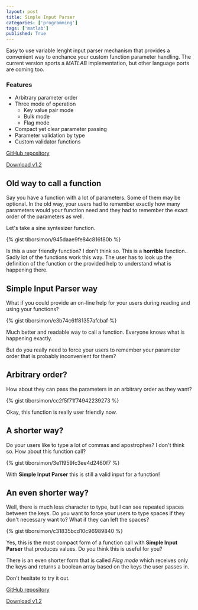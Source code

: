 ```yaml
---
layout: post
title: Simple Input Parser
categories: ['programming']
tags: ['matlab']
published: True
---
```


Easy to use variable lenght input parser mechanism that provides a convenient way to enchance your custom function parameter handling. The current version sports a _MATLAB_ implementation, but other language ports are coming too.

### Features

- Arbitrary parameter order
- Three mode of operation
   - Key value pair mode
   - Bulk mode
   - Flag mode
- Compact yet clear parameter passing
- Parameter validation by type
- Custom validator functions

<div class="half-centered-wrapper">
<a href='https://github.com/tiborsimon/simple-input-parser' class="btn-info btn half-centered"><i class="fa fa-github-alt"></i> GitHub repository</a>

<a href='https://github.com/tiborsimon/simple-input-parser/archive/v1.2.zip' class="btn-success btn half-centered"><i class="fa fa-download"></i> Download v1.2</a>
</div>

## Old way to call a function

Say you have a function with a lot of parameters. Some of them may be optional. In the old way, your users had to remember exactly how many parameters would your function need and they had to remember the exact order of the parameters as well.

Let's take a sine syntesizer function.

{% gist tiborsimon/945daae9fe84c816f80b %}

Is this a user friendly function? I don't think so. This is a __horrible__ function.. Sadly lot of the functions work this way. The user has to look up the definition of the function or the provided help to understand what is happening there.

## Simple Input Parser way

What if you could provide an on-line help for your users during reading and using your functions?

{% gist tiborsimon/e3b74c6ff81357afcbaf %}

Much better and readable way to call a function. Everyone knows what is happening exactly. 

But do you really need to force your users to remember your parameter order that is probably inconvenient for them? 

## Arbitrary order?

How about they can pass the parameters in an arbitrary order as they want?


{% gist tiborsimon/cc2f5f71f74942239273 %}

Okay, this function is really user friendly now. 

## A shorter way?

Do your users like to type a lot of commas and apostrophes? I don't think so. How about this function call?

{% gist tiborsimon/3e11959fc3ee4d2460f7 %}

With __Simple Input Parser__ this is still a valid input for a function! 

## An even shorter way?

Well, there is much less character to type, but I can see repeated spaces between the keys. Do you want to force your users to type spaces if they don't necessary want to? What if they can left the spaces?

{% gist tiborsimon/c31835bcd10c96989840 %}

Yes, this is the most compact form of a function call with __Simple Input Parser__ that produces values. Do you think this is useful for you?

There is an even shorter form that is called _Flag mode_ which receives only the keys and returns a boolean array based on the keys the user passes in.

Don't hesitate to try it out.


<div class="half-centered-wrapper">
<a href='https://github.com/tiborsimon/simple-input-parser' class="btn-info btn half-centered"><i class="fa fa-github-alt"></i> GitHub repository</a>

<a href='https://github.com/tiborsimon/simple-input-parser/archive/v1.2.zip' class="btn-success btn half-centered"><i class="fa fa-download"></i> Download v1.2</a>
</div>

